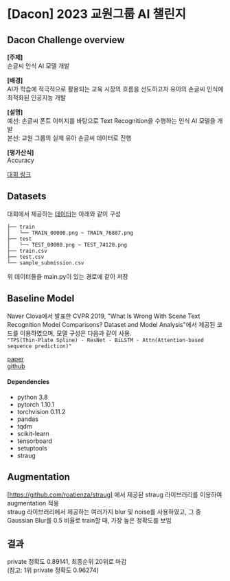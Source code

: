 # [Dacon] 2023 교원그룹 AI 챌린지
## Dacon Challenge overview
**[주제]**<br/>
손글씨 인식 AI 모델 개발

**[배경]**<br/>
AI가 학습에 적극적으로 활용되는 교육 시장의 흐름을 선도하고자 유아의 손글씨 인식에 최적화된 인공지능 개발

**[설명]**<br/>
예선: 손글씨 폰트 이미지를 바탕으로 Text Recognition을 수행하는 인식 AI 모델을 개발<br/>
본선: 교원 그룹의 실제 유아 손글씨 데이터로 진행

**[평가산식]**<br/>
Accuracy

[대회 링크](https://dacon.io/competitions/official/236042/overview/description)

## Datasets
대회에서 제공하는 [데이터](https://dacon.io/competitions/official/236042/data)는 아래와 같이 구성
```
├── train
│   └── TRAIN_00000.png ~ TRAIN_76887.png
├── test
│   └── TEST_00000.png ~ TEST_74120.png
├── train.csv
├── test.csv
└── sample_submission.csv
```
위 데이터들을 main.py이 있는 경로에 같이 저장

## Baseline Model
Naver Clova에서 발표한 CVPR 2019, "What Is Wrong With Scene Text Recognition Model Comparisons? Dataset and Model Analysis"에서 제공된 코드를 이용하였으며, 모델 구성은 다음과 같이 사용.<br/>
`"TPS(Thin-Plate Spline) - ResNet - BiLSTM - Attn(Attention-based sequence prediction)"`<br/>

[paper](https://arxiv.org/abs/1904.01906)<br/>
[github](https://github.com/clovaai/deep-text-recognition-benchmark)<br/>

#### Dependencies

- python 3.8
- pytorch 1.10.1
- torchvision 0.11.2
- pandas
- tqdm 
- scikit-learn
- tensorboard
- setuptools
- straug


## Augmentation
[https://github.com/roatienza/straug] 에서 제공된 straug 라이브러리를 이용하여 augmentation 적용<br/>
straug 라이브러리에서 제공하는 여러가지 blur 및 noise를 사용하였고, 그 중 Gaussian Blur를 0.5 비율로 train할 때, 가장 높은 정확도를 보임

## 결과
private 정확도 0.89141, 최종순위 20위로 마감<br/>
(참고: 1위 private 정확도 0.96274)
